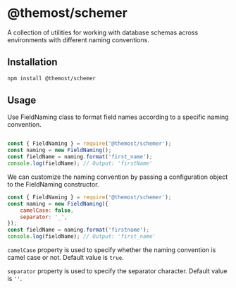 # @themost/schemer

A collection of utilities for working with database schemas across environments with different naming conventions.

## Installation

```bash
npm install @themost/schemer
```

## Usage

Use FieldNaming class to format field names according to a specific naming convention.

```javascript

const { FieldNaming } = require('@themost/schemer');
const naming = new FieldNaming();
const fieldName = naming.format('first_name');
console.log(fieldName); // Output: 'firstName'

```

We can customize the naming convention by passing a configuration object to the FieldNaming constructor.

```javascript
const { FieldNaming } = require('@themost/schemer');
const naming = new FieldNaming({
    camelCase: false,
    separator: '_',
});
const fieldName = naming.format('firstname');
console.log(fieldName); // Output: 'first_name'
```

`camelCase` property is used to specify whether the naming convention is camel case or not. Default value is `true`.

`separator` property is used to specify the separator character. Default value is `''`.
